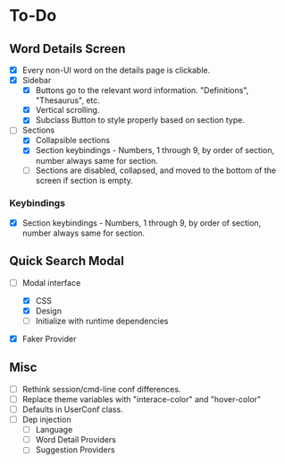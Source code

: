 # To-Do

## Word Details Screen
- [x] Every non-UI word on the details page is clickable.
- [x] Sidebar
  - [x] Buttons go to the relevant word information. "Definitions",
        "Thesaurus", etc.
  - [x] Vertical scrolling.
  - [x] Subclass Button to style properly based on section type.
- [ ] Sections
  - [x] Collapsible sections
  - [x] Section keybindings - Numbers, 1 through 9, by order of section, number
        always same for section.
  - [ ] Sections are disabled, collapsed, and moved to the bottom of the
        screen if section is empty.

### Keybindings
- [x] Section keybindings - Numbers, 1 through 9, by order of section,
      number always same for section.


## Quick Search Modal
- [ ] Modal interface
  - [x] CSS
  - [x] Design
  - [ ] Initialize with runtime dependencies
- [x] Faker Provider


## Misc
- [ ] Rethink session/cmd-line conf differences.
- [ ] Replace theme variables with "interace-color" and "hover-color"
- [ ] Defaults in UserConf class.
- [ ] Dep injection
  - [ ] Language
  - [ ] Word Detail Providers
  - [ ] Suggestion Providers
